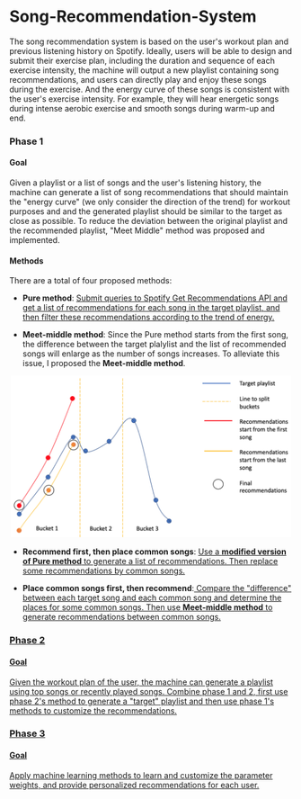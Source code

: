 # Song-Recommendation-System
The song recommendation system is based on the user's workout plan and previous listening history on Spotify. Ideally, users will be able to design and submit their exercise plan, including the duration and sequence of each exercise intensity, the machine will output a new playlist containing song recommendations, and users can directly play and enjoy these songs during the exercise. And the energy curve of these songs is consistent with the user's exercise intensity. For example, they will hear energetic songs during intense aerobic exercise and smooth songs during warm-up and end.

### Phase 1
#### Goal
Given a playlist or a list of songs and the user's listening history, the machine can generate a list of song recommendations that should maintain the "energy curve" (we only consider the direction of the trend) for workout purposes and and the generated playlist should be similar to the target as close as possible. To reduce the deviation between the original playlist and the recommended playlist, "Meet Middle" method was proposed and implemented. 

#### Methods
There are a total of four proposed methods:

- **Pure method**: <u> Submit queries to Spotify Get Recommendations API and get a list of recommendations for each song in the target playlist, and then filter these recommendations according to the trend of energy.</u> 

- **Meet-middle method**: Since the Pure method starts from the first song, the difference between the target plalylist and the list of recommended songs will enlarge as the number of songs increases. To alleviate this issue, I proposed the **Meet-middle method**. 
<div align=center><img width="500px" src="meetmiddle.png"/></div>

- **Recommend first, then place common songs**: <u>Use a **modified version of Pure method** to generate a list of recommendations. Then replace some recommendations by common songs. </u> 

- **Place common songs first, then recommend**:<u> Compare the "difference" between each target song and each common song and determine the places for some common songs. Then use **Meet-middle method** to generate recommendations between common songs. 

### Phase 2
#### Goal
Given the workout plan of the user, the machine can generate a playlist using top songs or recently played songs. Combine phase 1 and 2, first use phase 2's method to generate a "target" playlist and then use phase 1's methods to customize the recommendations.

### Phase 3
#### Goal
Apply machine learning methods to learn and customize the parameter weights, and provide personalized recommendations for each user.
